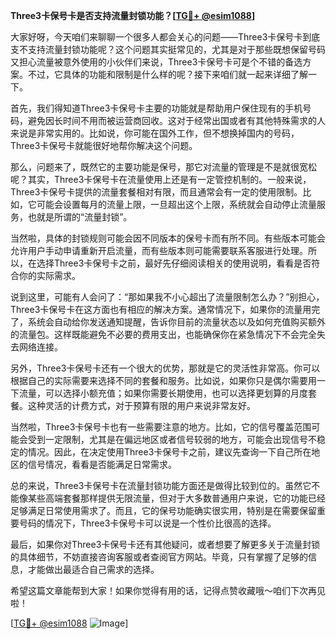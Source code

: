 **Three3卡保号卡是否支持流量封锁功能？[[TG💪+ @esim1088](https://t.me/s/esim1088)]**

大家好呀，今天咱们来聊聊一个很多人都会关心的问题——Three3卡保号卡到底支不支持流量封锁功能呢？这个问题其实挺常见的，尤其是对于那些既想保留号码又担心流量被意外使用的小伙伴们来说，Three3卡保号卡可是个不错的备选方案。不过，它具体的功能和限制是什么样的呢？接下来咱们就一起来详细了解一下。

首先，我们得知道Three3卡保号卡主要的功能就是帮助用户保住现有的手机号码，避免因长时间不用而被运营商回收。这对于经常出国或者有其他特殊需求的人来说是非常实用的。比如说，你可能在国外工作，但不想换掉国内的号码，Three3卡保号卡就能很好地帮你解决这个问题。

那么，问题来了，既然它的主要功能是保号，那它对流量的管理是不是就很宽松呢？其实，Three3卡保号卡在流量使用上还是有一定管控机制的。一般来说，Three3卡保号卡提供的流量套餐相对有限，而且通常会有一定的使用限制。比如，它可能会设置每月的流量上限，一旦超出这个上限，系统就会自动停止流量服务，也就是所谓的“流量封锁”。

当然啦，具体的封锁规则可能会因不同版本的保号卡而有所不同。有些版本可能会允许用户手动申请重新开启流量，而有些版本则可能需要联系客服进行处理。所以，在选择Three3卡保号卡之前，最好先仔细阅读相关的使用说明，看看是否符合你的实际需求。

说到这里，可能有人会问了：“那如果我不小心超出了流量限制怎么办？”别担心，Three3卡保号卡在这方面也有相应的解决方案。通常情况下，如果你的流量用完了，系统会自动给你发送通知提醒，告诉你目前的流量状态以及如何充值购买额外的流量包。这样既能避免不必要的费用支出，也能确保你在紧急情况下不会完全失去网络连接。

另外，Three3卡保号卡还有一个很大的优势，那就是它的灵活性非常高。你可以根据自己的实际需要来选择不同的套餐和服务。比如说，如果你只是偶尔需要用一下流量，可以选择小额充值；如果你需要长期使用，也可以选择更划算的月度套餐。这种灵活的计费方式，对于预算有限的用户来说非常友好。

当然啦，Three3卡保号卡也有一些需要注意的地方。比如，它的信号覆盖范围可能会受到一定限制，尤其是在偏远地区或者信号较弱的地方，可能会出现信号不稳定的情况。因此，在决定使用Three3卡保号卡之前，建议先查询一下自己所在地区的信号情况，看看是否能满足日常需求。

总的来说，Three3卡保号卡在流量封锁功能方面还是做得比较到位的。虽然它不能像某些高端套餐那样提供无限流量，但对于大多数普通用户来说，它的功能已经足够满足日常使用需求了。而且，它的保号功能确实很实用，特别是在需要保留重要号码的情况下，Three3卡保号卡可以说是一个性价比很高的选择。

最后，如果你对Three3卡保号卡还有其他疑问，或者想要了解更多关于流量封锁的具体细节，不妨直接咨询客服或者查阅官方网站。毕竟，只有掌握了足够的信息，才能做出最适合自己需求的选择。

希望这篇文章能帮到大家！如果你觉得有用的话，记得点赞收藏哦～咱们下次再见啦！

[[TG💪+ @esim1088](https://t.me/s/esim1088) ![Image](https://i.postimg.cc/4NQfJmqS/Snipaste-2025-05-13-00-14-12.png)]